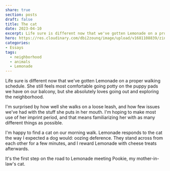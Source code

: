 ```yaml
---
share: true
section: posts
draft: false
title: The cat
date: 2023-04-10
excerpt: Life sure is different now that we've gotten Lemonade on a proper walking schedule. She still feels most comfortable going potty on the puppy pads we have on our balcony, but she absolutely loves going out and exploring the neighborhood.
hero: https://res.cloudinary.com/dbi2zounq/image/upload/v1681108839/zinzy.website/2023-04-10_xdnhe6.jpg
categories:
- Essays
tags:
  - neighborhood
  - animals
  - Lemonade
---
```



Life sure is different now that we've gotten Lemonade on a proper walking schedule. She still feels most comfortable going potty on the puppy pads we have on our balcony, but she absolutely loves going out and exploring the neighborhood.

I'm surprised by how well she walks on a loose leash, and how few issues we've had with the stuff she puts in her mouth. I'm hoping to make most use of her imprint period, and that means familiarizing her with as many different things as possible.

I'm happy to find a cat on our morning walk. Lemonade responds to the cat the way I expected a dog would: oozing deference. They stand across from each other for a few minutes, and I reward Lemonade with cheese treats afterwards.

It's the first step on the road to Lemonade meeting Pookie, my mother-in-law's cat.